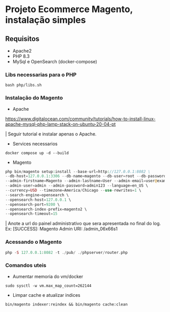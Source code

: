 # Projeto Ecommerce Magento, instalação simples

## Requisitos
- Apache2
- PHP 8.3
- MySql e OpenSearch (docker-compose)

### Libs necessarias para o PHP

```shell
bash php/libs.sh
```

### Instalação do Magento

- Apache

https://www.digitalocean.com/community/tutorials/how-to-install-linux-apache-mysql-php-lamp-stack-on-ubuntu-20-04-pt

| Seguir tutorial e instalar apenas o Apache.

- Services necessarios

```shell
docker compose up -d --build
```

- Magento
```php
php bin/magento setup:install --base-url=http://127.0.0.1:8082 \
--db-host=127.0.0.1:3306 --db-name=magento --db-user=root --db-password=admin123 \
--admin-firstname=Magento --admin-lastname=User --admin-email=user@example.com \
--admin-user=admin --admin-password=admin123 --language=en_US \
--currency=USD --timezone=America/Chicago --use-rewrites=1 \
--search-engine=opensearch \
--opensearch-host=127.0.0.1 \
--opensearch-port=9200 \
--opensearch-index-prefix=magento2 \
--opensearch-timeout=15
```
| Anote a url do painel administrativo que sera apresentada no final do log. Ex: [SUCCESS]: Magento Admin URI: /admin_06x66s1

### Acessando o Magento

```php
php -S 127.0.0.1:8082 -t ./pub/ ./phpserver/router.php
```
### Comandos uteis

- Aumentar memoria do vm/docker
```shell
sudo sysctl -w vm.max_map_count=262144 
```

- Limpar cache e atualizar indices
```
bin/magento indexer:reindex && bin/magento cache:clean
```